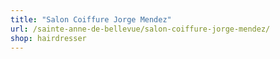 ```yaml
---
title: "Salon Coiffure Jorge Mendez"
url: /sainte-anne-de-bellevue/salon-coiffure-jorge-mendez/
shop: hairdresser
---
```

